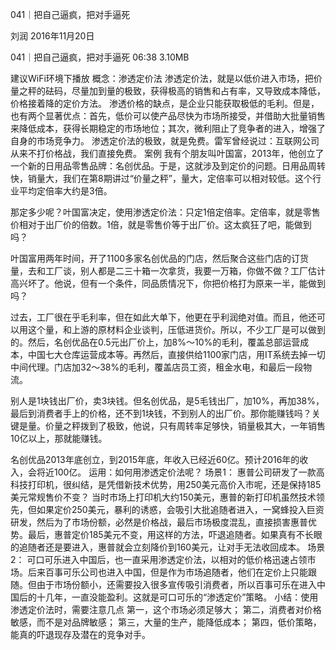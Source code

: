 041｜把自己逼疯，把对手逼死


刘润
2016年11月20日

041｜把自己逼疯，把对手逼死
06:38 3.10MB

建议WiFi环境下播放
概念：渗透定价法
渗透定价法，就是以低价进入市场，把价量之秤的砝码，尽量加到量的极致，获得极高的销售和占有率，又导致成本降低，价格接着降的定价方法。
渗透价格的缺点，是企业只能获取极低的毛利。但是，也有两个显著优点：首先，低价可以使产品尽快为市场所接受，并借助大批量销售来降低成本，获得长期稳定的市场地位；其次，微利阻止了竞争者的进入，增强了自身的市场竞争力。
渗透定价法的极致，就是免费。雷军曾经说过：互联网公司从来不打价格战，我们直接免费。
案例
我有个朋友叫叶国富，2013年，他创立了一个新的日用品零售品牌：名创优品。于是，这就涉及到定价的问题。日用品周转快，销量大，我们在第8期讲过“价量之秤”，量大，定倍率可以相对较低。这个行业平均定倍率大约是3倍。

那定多少呢？叶国富决定，使用渗透定价法：只定1倍定倍率。定倍率，就是零售价相对于出厂价的倍数。1倍，就是零售价等于出厂价。这太疯狂了吧，能做到吗？

叶国富用两年时间，开了1100多家名创优品的门店，然后聚合这些门店的订货量，去和工厂谈，别人都是二三十箱一次拿货，我要一万箱，你做不做？工厂估计高兴坏了。他说，但有一个条件，同品质情况下，你把价格打为原来一半，能做到吗？

过去，工厂很在乎毛利率，但在如此大单下，他更在乎利润绝对值。而且，他还可以用这个量，和上游的原材料企业谈判，压低进货价。所以，不少工厂是可以做到的。然后，名创优品在0.5元出厂价上，加8%～10%的毛利，覆盖总部运营成本，中国七大仓库运营成本等。再然后，直接供给1100家门店，用IT系统去掉一切中间代理。门店加32～38%的毛利，覆盖店员工资，租金水电，和最后一段物流。

别人是1块钱出厂价，卖3块钱。但名创优品，是5毛钱出厂，加10%，再加38%，最后到消费者手上的价格，还不到1块钱，不到别人的出厂价。那你能赚钱吗？关键是量。价量之秤拨到了极致，他说，只有周转率足够快，销量极其大，一年销售10亿以上，那就能赚钱。

名创优品2013年底创立，到2015年底，年收入已经近60亿。预计2016年的收入，会将近100亿。
运用：如何用渗透定价法呢？
场景1：
惠普公司研发了一款高科技打印机，很纠结，是凭借新技术优势，用250美元高价入市呢，还是保持185美元常规售价不变？ 
当时市场上打印机大约150美元，惠普的新打印机虽然技术领先，但如果定价250美元，暴利的诱惑，会吸引大批追随者进入，一窝蜂投入巨资研发，然后为了市场份额，必然是价格战，最后市场极度混乱，直接损害惠普优势。最后，惠普定价185美元不变，用这样的方法，吓退追随者。如果真有不长眼的追随者还是要进入，惠普就会立刻降价到160美元，让对手无法收回成本。 
场景2：
可口可乐进入中国后，也一直采用渗透定价法，以相对的低价格迅速占领市场。后来百事可乐公司也进入中国，但是作为市场追随者，他们在定价上只能跟随。但由于市场份额小，还需要投入很多宣传吸引消费者，所以百事可乐在进入中国后的十几年，一直没能盈利。这就是可口可乐的“渗透定价”策略。
小结：使用渗透定价法时，需要注意几点
第一，这个市场必须足够大；
第二，消费者对价格敏感，而不是对品牌敏感；
第三，大量的生产，能降低成本；
第四，低价策略，能真的吓退现存及潜在的竞争对手。